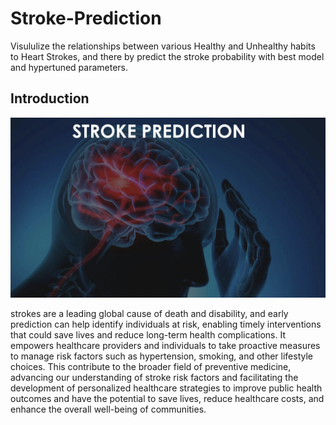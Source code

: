 # Stroke-Prediction
Visululize the relationships between various Healthy and Unhealthy habits to Heart Strokes, and there by predict the stroke probability with best model and hypertuned parameters.
## Introduction
<img src="stroke prediction.png?raw=true"/>

strokes are a leading global cause of death and disability, and early prediction can help identify individuals at risk, enabling timely interventions that could save lives and reduce long-term health complications. It empowers healthcare providers and individuals to take proactive measures to manage risk factors such as hypertension, smoking, and other lifestyle choices. This contribute to the broader field of preventive medicine, advancing our understanding of stroke risk factors and facilitating the development of personalized healthcare strategies to improve public health outcomes and have the potential to save lives, reduce healthcare costs, and enhance the overall well-being of communities.
